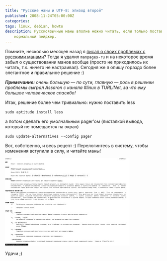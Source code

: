 ```yaml
---
title: "Русские маны и UTF-8: эпизод второй"
published: 2008-11-24T05:00:00Z
categories: 
tags: linux, debian, howto
description: Русскоязычные маны вполне можно читать, если только поставить
    нормальный пейджер.
---
```


Помните, несколько месяцев назад я [писал о своих проблемах с русскими манами](/posts/2008-08-09-manpages-in-russian-and-utf-8-my-solution.html)? Тогда я удалил <code>manpages-ru</code> и на некоторое время забыл о существовании манов вообще (просто не приходилось их читать, т.к. ничего не настраивал). Сегодня же я опишу гораздо более элегантное и правильное решение :)

<i><b>Примечание:</b> очень большую — по сути, главную &mdash; роль в решении проблемы сыграл Assaron с канала #linux в TURLINet, за что ему большое человеческое спасибо!</i>

Итак, решение более чем тривиально: нужно поставить less
```
sudo aptitude install less
```
а потом сделать его умолчальным pager'ом (листалкой вывода, который не помещается на экран)
```
sudo update-alternatives --config pager
```
Вот, собственно, и весь рецепт :) Перелогинтесь в систему, чтобы изменения вступили в силу, и читайте маны!

<div class="center">
<a href="/images/man-chown-correct.png">
<img src="/images/man-chown-correct-thumbnail.jpg"
    width="400px" height="282px"
    loading="lazy"
    alt="man chown"
    class="bleed" />
</a>
</div>

Удачи ;)
